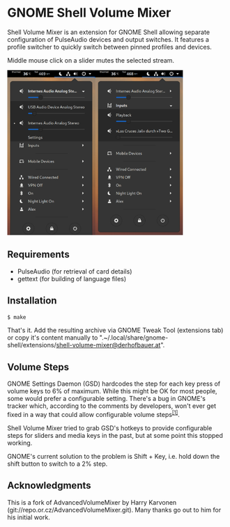 GNOME Shell Volume Mixer
========================


Shell Volume Mixer is an extension for GNOME Shell allowing separate
configuration of PulseAudio devices and output switches. It features a profile
switcher to quickly switch between pinned profiles and devices.

Middle mouse click on a slider mutes the selected stream.


<img src="/screenshot_1.png" alt="Outputs menu" width="40%"><img alt="Inputs menu" src="/screenshot_2.png" width="40%">


Requirements
------------

- PulseAudio (for retrieval of card details)
- gettext (for building of language files)


Installation
------------

```
$ make
```

That's it. Add the resulting archive via GNOME Tweak Tool (extensions tab) or
copy it's content manually to
".~/.local/share/gnome-shell/extensions/shell-volume-mixer@derhofbauer.at".


Volume Steps
------------


GNOME Settings Daemon (GSD) hardcodes the step for each key press of volume keys
to 6% of maximum. While this might be OK for most people, some would prefer a
configurable setting. There's a bug in GNOME's tracker which, according to the
comments by developers, won't ever get fixed in a way that could allow
configurable volume
steps<sup>[[1]](https://bugzilla.gnome.org/show_bug.cgi?id=650371)</sup>.

Shell Volume Mixer tried to grab GSD's hotkeys to provide configurable steps
for sliders and media keys in the past, but at some point this stopped working.

GNOME's current solution to the problem is Shift + Key, i.e. hold down the shift
button to switch to a 2% step.


Acknowledgments
---------------

This is a fork of AdvancedVolumeMixer by Harry Karvonen
(git://repo.or.cz/AdvancedVolumeMixer.git).
Many thanks go out to him for his initial work.
